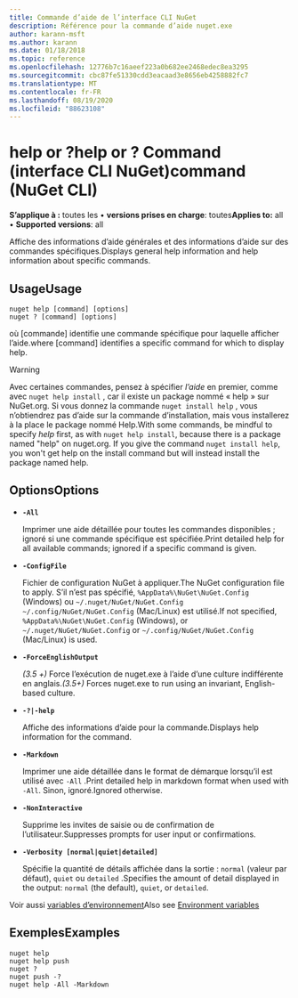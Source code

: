 ```yaml
---
title: Commande d’aide de l’interface CLI NuGet
description: Référence pour la commande d’aide nuget.exe
author: karann-msft
ms.author: karann
ms.date: 01/18/2018
ms.topic: reference
ms.openlocfilehash: 12776b7c16aeef223a0b682ee2468edec8ea3295
ms.sourcegitcommit: cbc87fe51330cdd3eacaad3e8656eb4258882fc7
ms.translationtype: MT
ms.contentlocale: fr-FR
ms.lasthandoff: 08/19/2020
ms.locfileid: "88623108"
---
```

# <a name="help-or--command-nuget-cli"></a><span data-ttu-id="67408-103">help or ?</span><span class="sxs-lookup"><span data-stu-id="67408-103">help or ?</span></span> <span data-ttu-id="67408-104">Command (interface CLI NuGet)</span><span class="sxs-lookup"><span data-stu-id="67408-104">command (NuGet CLI)</span></span>

<span data-ttu-id="67408-105">**S’applique à :** toutes les &bullet; **versions prises en charge**: toutes</span><span class="sxs-lookup"><span data-stu-id="67408-105">**Applies to:** all &bullet; **Supported versions**: all</span></span>

<span data-ttu-id="67408-106">Affiche des informations d’aide générales et des informations d’aide sur des commandes spécifiques.</span><span class="sxs-lookup"><span data-stu-id="67408-106">Displays general help information and help information about specific commands.</span></span>

## <a name="usage"></a><span data-ttu-id="67408-107">Usage</span><span class="sxs-lookup"><span data-stu-id="67408-107">Usage</span></span>

```cli
nuget help [command] [options]
nuget ? [command] [options]
```

<span data-ttu-id="67408-108">où [commande] identifie une commande spécifique pour laquelle afficher l’aide.</span><span class="sxs-lookup"><span data-stu-id="67408-108">where [command] identifies a specific command for which to display help.</span></span>

> [!Warning]
> <span data-ttu-id="67408-109">Avec certaines commandes, pensez à spécifier *l’aide* en premier, comme avec `nuget help install` , car il existe un package nommé « help » sur NuGet.org. Si vous donnez la commande `nuget install help` , vous n’obtiendrez pas d’aide sur la commande d’installation, mais vous installerez à la place le package nommé Help.</span><span class="sxs-lookup"><span data-stu-id="67408-109">With some commands, be mindful to specify *help* first, as with `nuget help install`, because there is a package named "help" on nuget.org. If you give the command `nuget install help`, you won't get help on the install command but will instead install the package named help.</span></span>

## <a name="options"></a><span data-ttu-id="67408-110">Options</span><span class="sxs-lookup"><span data-stu-id="67408-110">Options</span></span>

- **`-All`**

  <span data-ttu-id="67408-111">Imprimer une aide détaillée pour toutes les commandes disponibles ; ignoré si une commande spécifique est spécifiée.</span><span class="sxs-lookup"><span data-stu-id="67408-111">Print detailed help for all available commands; ignored if a specific command is given.</span></span>

- **`-ConfigFile`**

  <span data-ttu-id="67408-112">Fichier de configuration NuGet à appliquer.</span><span class="sxs-lookup"><span data-stu-id="67408-112">The NuGet configuration file to apply.</span></span> <span data-ttu-id="67408-113">S’il n’est pas spécifié, `%AppData%\NuGet\NuGet.Config` (Windows) ou `~/.nuget/NuGet/NuGet.Config` `~/.config/NuGet/NuGet.Config` (Mac/Linux) est utilisé.</span><span class="sxs-lookup"><span data-stu-id="67408-113">If not specified, `%AppData%\NuGet\NuGet.Config` (Windows), or `~/.nuget/NuGet/NuGet.Config` or `~/.config/NuGet/NuGet.Config` (Mac/Linux) is used.</span></span>

- **`-ForceEnglishOutput`**

  <span data-ttu-id="67408-114">*(3.5 +)* Force l’exécution de nuget.exe à l’aide d’une culture indifférente en anglais.</span><span class="sxs-lookup"><span data-stu-id="67408-114">*(3.5+)* Forces nuget.exe to run using an invariant, English-based culture.</span></span>

- **`-?|-help`**

  <span data-ttu-id="67408-115">Affiche des informations d’aide pour la commande.</span><span class="sxs-lookup"><span data-stu-id="67408-115">Displays help information for the command.</span></span>

- **`-Markdown`**

  <span data-ttu-id="67408-116">Imprimer une aide détaillée dans le format de démarque lorsqu’il est utilisé avec `-All` .</span><span class="sxs-lookup"><span data-stu-id="67408-116">Print detailed help in markdown format when used with `-All`.</span></span> <span data-ttu-id="67408-117">Sinon, ignoré.</span><span class="sxs-lookup"><span data-stu-id="67408-117">Ignored otherwise.</span></span>

- **`-NonInteractive`**

  <span data-ttu-id="67408-118">Supprime les invites de saisie ou de confirmation de l’utilisateur.</span><span class="sxs-lookup"><span data-stu-id="67408-118">Suppresses prompts for user input or confirmations.</span></span>

- **`-Verbosity [normal|quiet|detailed]`**

  <span data-ttu-id="67408-119">Spécifie la quantité de détails affichée dans la sortie : `normal` (valeur par défaut), `quiet` ou `detailed` .</span><span class="sxs-lookup"><span data-stu-id="67408-119">Specifies the amount of detail displayed in the output: `normal` (the default), `quiet`, or `detailed`.</span></span>

<span data-ttu-id="67408-120">Voir aussi [variables d’environnement](cli-ref-environment-variables.md)</span><span class="sxs-lookup"><span data-stu-id="67408-120">Also see [Environment variables](cli-ref-environment-variables.md)</span></span>

## <a name="examples"></a><span data-ttu-id="67408-121">Exemples</span><span class="sxs-lookup"><span data-stu-id="67408-121">Examples</span></span>

```cli
nuget help
nuget help push
nuget ?
nuget push -?
nuget help -All -Markdown
```
